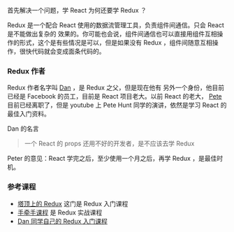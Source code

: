 首先解决一个问题，学 React 为何还要学 Redux ？

Redux 是一个配合 React 使用的数据流管理工具，负责组件间通信。只会 React 是不能做出复杂的
效果的。你可能也会说，组件间通信也可以直接用组件互相操作的形式，这个是有些情况是可以，但是如果没有 Redux ，组件间随意互相操作，很快代码就会变成面条代码的。

### Redux 作者

Redux 作者名字叫 [Dan](https://github.com/gaearon) ，是 Redux 之父，但是现在他有
另外一个身份，他目前已经是 Facebook 的员工，目前是 React 项目老大。以前 React 的老大，
[Pete](https://github.com/petehunt) 目前已经离职了，但是 youtube 上 Pete Hunt 同学的演讲，依然是学习 React 的最佳入门资料。


Dan 的名言

>一个 React 的 props 还用不好的开发者，是不应该去学 Redux


Peter 的意见：React 学完之后，至少使用一个月之后，再学 Redux ，是最佳时机。


### 参考课程

- [塔顶上的 Redux](http://haoqicat.com/redux-tower) 这门是 Redux 入门课程
- [手牵手课程](http://haoqicat.com/hand-in-hand-react) 是 Redux 实战课程
- [Dan 同学自己的 Redux 入门课程](https://egghead.io/courses/getting-started-with-redux)
